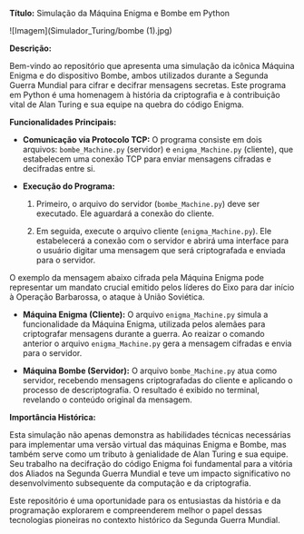 **Título:** Simulação da Máquina Enigma e Bombe em Python 

 ![Imagem](Simulador_Turing/bombe (1).jpg)


**Descrição:** 

Bem-vindo ao repositório que apresenta uma simulação da icônica Máquina Enigma e do dispositivo Bombe, ambos utilizados durante a Segunda Guerra Mundial para cifrar e decifrar mensagens secretas. Este programa em Python é uma homenagem à história da criptografia e à contribuição vital de Alan Turing e sua equipe na quebra do código Enigma. 

 

**Funcionalidades Principais:** 

- **Comunicação via Protocolo TCP:** O programa consiste em dois arquivos: `bombe_Machine.py` (servidor) e `enigma_Machine.py` (cliente), que estabelecem uma conexão TCP para enviar mensagens cifradas e decifradas entre si. 

  

- **Execução do Programa:**  

    1. Primeiro, o arquivo do servidor (`bombe_Machine.py`) deve ser executado. Ele aguardará a conexão do cliente. 

 

    2. Em seguida, execute o arquivo cliente (`enigma_Machine.py`). Ele estabelecerá a conexão com o servidor e abrirá uma interface para o usuário digitar uma mensagem que será criptografada e enviada para o servidor. 

O exemplo da mensagem abaixo cifrada pela Máquina Enigma pode representar um mandato crucial emitido pelos líderes do Eixo para dar início à Operação Barbarossa, o ataque à União Soviética. 

 

  

- **Máquina Enigma (Cliente):** O arquivo `enigma_Machine.py` simula a funcionalidade da Máquina Enigma, utilizada pelos alemães para criptografar mensagens durante a guerra. Ao reaizar o comando anterior o arquivo `enigma_Machine.py`  gera a mensagem cifradas e envia para o servidor. 

 

  

- **Máquina Bombe (Servidor):** O arquivo `bombe_Machine.py` atua como servidor, recebendo mensagens criptografadas do cliente e aplicando o processo de descriptografia. O resultado é exibido no terminal, revelando o conteúdo original da mensagem. 

  

 

**Importância Histórica:** 

Esta simulação não apenas demonstra as habilidades técnicas necessárias para implementar uma versão virtual das máquinas Enigma e Bombe, mas também serve como um tributo à genialidade de Alan Turing e sua equipe. Seu trabalho na decifração do código Enigma foi fundamental para a vitória dos Aliados na Segunda Guerra Mundial e teve um impacto significativo no desenvolvimento subsequente da computação e da criptografia. 

  

Este repositório é uma oportunidade para os entusiastas da história e da programação explorarem e compreenderem melhor o papel dessas tecnologias pioneiras no contexto histórico da Segunda Guerra Mundial. 

 
